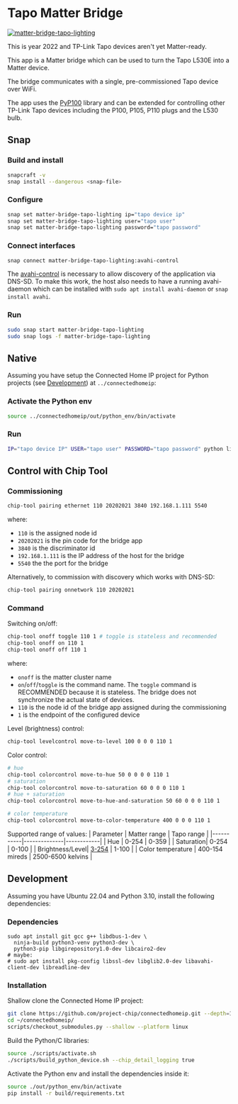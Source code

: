 # Tapo Matter Bridge
[![matter-bridge-tapo-lighting](https://snapcraft.io/matter-bridge-tapo-lighting/badge.svg)](https://snapcraft.io/matter-bridge-tapo-lighting)

This is year 2022 and TP-Link Tapo devices aren't yet Matter-ready.

This app is a Matter bridge which can be used to turn the Tapo L530E into a Matter device.

The bridge communicates with a single, pre-commissioned Tapo device over WiFi.

The app uses the [PyP100](https://pypi.org/project/PyP100/) library and can be extended for controlling other TP-Link Tapo devices including the P100, P105, P110 plugs and the L530 bulb.
## Snap
### Build and install
```bash
snapcraft -v
snap install --dangerous <snap-file>
```
### Configure
```bash
snap set matter-bridge-tapo-lighting ip="tapo device ip"
snap set matter-bridge-tapo-lighting user="tapo user"
snap set matter-bridge-tapo-lighting password="tapo password"
```

### Connect interfaces
```bash
snap connect matter-bridge-tapo-lighting:avahi-control
```

The [avahi-control](https://snapcraft.io/docs/avahi-control-interface) is necessary to allow discovery of the application via DNS-SD.
To make this work, the host also needs to have a running avahi-daemon which can be installed with `sudo apt install avahi-daemon` or `snap install avahi`.

### Run
```bash
sudo snap start matter-bridge-tapo-lighting
sudo snap logs -f matter-bridge-tapo-lighting
```

## Native

Assuming you have setup the Connected Home IP project for Python projects (see [Development](#development)) at `../connectedhomeip`:

### Activate the Python env
```bash
source ../connectedhomeip/out/python_env/bin/activate
```

### Run
```bash
IP="tapo device IP" USER="tapo user" PASSWORD="tapo password" python lighting.py
```

## Control with Chip Tool

### Commissioning

```bash
chip-tool pairing ethernet 110 20202021 3840 192.168.1.111 5540
```

where:

-   `110` is the assigned node id
-   `20202021` is the pin code for the bridge app
-   `3840` is the discriminator id
-   `192.168.1.111` is the IP address of the host for the bridge
-   `5540` the the port for the bridge

Alternatively, to commission with discovery which works with DNS-SD:

```bash
chip-tool pairing onnetwork 110 20202021
```

### Command

Switching on/off:

```bash
chip-tool onoff toggle 110 1 # toggle is stateless and recommended
chip-tool onoff on 110 1
chip-tool onoff off 110 1
```

where:

-   `onoff` is the matter cluster name
-   `on`/`off`/`toggle` is the command name. The `toggle` command is RECOMMENDED
    because it is stateless. The bridge does not synchronize the actual state of
    devices.
-   `110` is the node id of the bridge app assigned during the commissioning
-   `1` is the endpoint of the configured device

Level (brightness) control:
```bash
chip-tool levelcontrol move-to-level 100 0 0 0 110 1
```

Color control:
```bash
# hue
chip-tool colorcontrol move-to-hue 50 0 0 0 0 110 1
# saturation
chip-tool colorcontrol move-to-saturation 60 0 0 0 110 1
# hue + saturation
chip-tool colorcontrol move-to-hue-and-saturation 50 60 0 0 0 110 1

# color temperature
chip-tool colorcontrol move-to-color-temperature 400 0 0 0 110 1
```

Supported range of values:
| Parameter | Matter range | Tapo range |
|-----------|--------------|------------|
| Hue | 0-254 | 0-359 |
| Saturation| 0-254 | 0-100 |
| Brightness/Level| [3-254](https://github.com/farshidtz/matter-bridge-tapo/issues/4) | 1-100 |
| Color temperature | 400-154 mireds | 2500-6500 kelvins |

## Development

Assuming you have Ubuntu 22.04 and Python 3.10, install the following
dependencies:

### Dependencies
```
sudo apt install git gcc g++ libdbus-1-dev \
  ninja-build python3-venv python3-dev \
  python3-pip libgirepository1.0-dev libcairo2-dev
# maybe:
# sudo apt install pkg-config libssl-dev libglib2.0-dev libavahi-client-dev libreadline-dev
```

### Installation

Shallow clone the Connected Home IP project:
```bash
git clone https://github.com/project-chip/connectedhomeip.git --depth=1 --branch=v1.0.0.2
cd ~/connectedhomeip/
scripts/checkout_submodules.py --shallow --platform linux
```

Build the Python/C libraries:
```bash
source ./scripts/activate.sh
./scripts/build_python_device.sh --chip_detail_logging true
```

Activate the Python env and install the dependencies inside it:

```bash
source ./out/python_env/bin/activate
pip install -r build/requirements.txt
```
